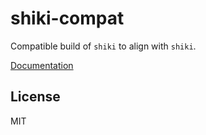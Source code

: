# shiki-compat

Compatible build of `shiki` to align with `shiki`.

[Documentation](https://shiki.style/guide/compat)

## License

MIT
